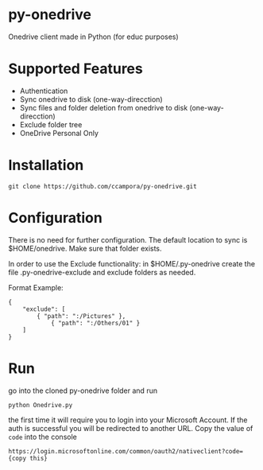 # py-onedrive
Onedrive client made in Python (for educ purposes)

# Supported Features

* Authentication
* Sync onedrive to disk (one-way-direcction)
* Sync files and folder deletion from onedrive to disk (one-way-direcction)
* Exclude folder tree
* OneDrive Personal Only

# Installation

`git clone https://github.com/ccampora/py-onedrive.git`

# Configuration

There is no need for further configuration. The default location to sync is $HOME/onedrive. Make sure that folder exists. 

In order to use the Exclude functionality: in $HOME/.py-onedrive create the file .py-onedrive-exclude and exclude folders as needed.

Format Example: 
```
{
	"exclude": [
		{ "path": ":/Pictures" },
    		{ "path": ":/Others/01" }
	]
}
```

# Run 

go into the cloned py-onedrive folder and run 

`python Onedrive.py`

the first time it will require you to login into your Microsoft Account. If the auth is successful you will be redirected to another URL. Copy the value of `code` into the console

`https://login.microsoftonline.com/common/oauth2/nativeclient?code={copy this}`



